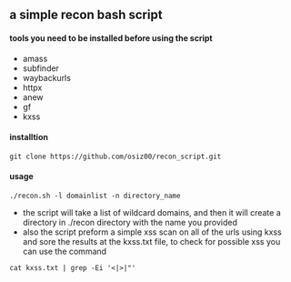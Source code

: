 ## a simple recon bash script 
#### tools you need to be installed before using the script
- amass
- subfinder
- waybackurls
- httpx
- anew
- gf
- kxss
#### installtion 
`git clone https://github.com/osiz00/recon_script.git`

#### usage 
`./recon.sh -l domainlist -n directory_name`
- the script will take a list of wildcard domains, and then it will create a directory in ./recon directory with the name you provided
- also the script preform a simple xss scan on all of the urls using kxss and sore the results at the kxss.txt file, to check for possible xss you can use the command
  
`cat kxss.txt | grep -Ei '<|>|"'`

